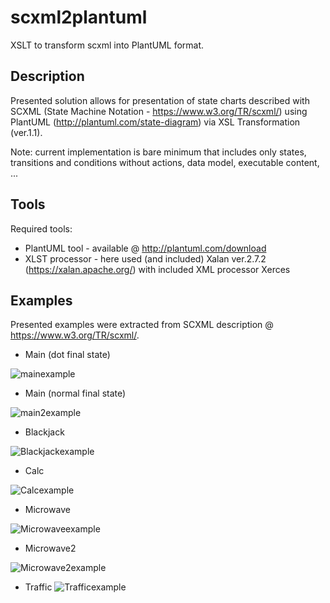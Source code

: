 # scxml2plantuml

XSLT to transform scxml into PlantUML format.

## Description
Presented solution allows for presentation of state charts described with SCXML (State Machine Notation - https://www.w3.org/TR/scxml/) using PlantUML (http://plantuml.com/state-diagram) via XSL Transformation (ver.1.1).

Note: current implementation is bare minimum that includes only states, transitions and conditions without actions, data model, executable content, ...

## Tools
Required tools:
- PlantUML tool - available @ http://plantuml.com/download
- XLST processor - here used (and included) Xalan ver.2.7.2 (https://xalan.apache.org/) with included XML processor Xerces

## Examples
Presented examples were extracted from SCXML description @ https://www.w3.org/TR/scxml/.

- Main (dot final state)

![mainexample](examples/out/dot/Main.png?raw=true "Main state chart from https://www.w3.org/TR/scxml")


- Main (normal final state)

![main2example](examples/out/state/Main.png?raw=true "Main state chart from https://www.w3.org/TR/scxml")


- Blackjack

![Blackjackexample](examples/out/dot/blackjack.png?raw=true "Blackjack state chart from https://www.w3.org/TR/scxml")


- Calc

![Calcexample](examples/out/dot/calc.png?raw=true "Calc state chart from https://www.w3.org/TR/scxml")


- Microwave

![Microwaveexample](examples/out/dot/microwave.png?raw=true "Microwave state chart from https://www.w3.org/TR/scxml")


- Microwave2

![Microwave2example](examples/out/dot/microwave2.png?raw=true "Microwave2 state chart from https://www.w3.org/TR/scxml")


- Traffic
![Trafficexample](examples/out/dot/traffic.png?raw=true "Traffic state chart from https://www.w3.org/TR/scxml")
